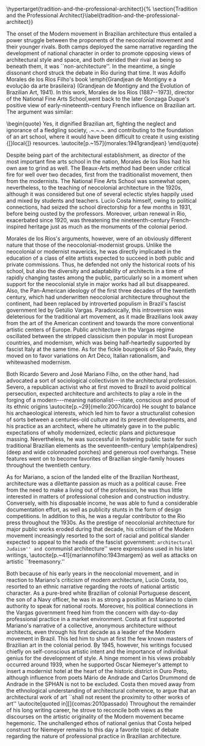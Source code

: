\hypertarget{tradition-and-the-professional-architect}{%
\section{Tradition and the Professional
Architect}\label{tradition-and-the-professional-architect}}

The onset of the Modern movement in Brazilian architecture thus entailed
a power struggle between the proponents of the neocolonial movement and
their younger rivals. Both camps deployed the same narrative regarding
the development of national character in order to promote opposing views
of architectural style and space, and both derided their rival as being
so beneath them, it was ``non-architecture''. In the meantime, a single
dissonant chord struck the debate in Rio during that time. It was Adolfo
Morales de los Ríos Filho's book \emph{Grandjean de Montigny e a
evolução da arte brasileira} (Grandjean de Montigny and the Evolution of
Brazilian Art, 1941). In this work, Morales de los Ríos (1887--1973),
director of the National Fine Arts School,went back to the later Gonzaga
Duque's positive view of early-nineteenth-century French influence on
Brazilian art. The argument was similar:

\begin{quote}
Yes, it dignified Brazilian art, fighting the neglect and ignorance of a
fledgling society, .~.~.~. and contributing to the foundation of an art
school, where it would have been difficult to create it using existing
{[}local{]} resources. \autocite[p.~157]{morales:1941grandjean}
\end{quote}

Despite being part of the architectural establishment, as director of
the most important fine arts school in the nation, Morales de los Ríos
had his own axe to grind as well. The Beaux-Arts method had been under
critical fire for well over two decades, first from the traditionalist
movement, then from the modernists. The National Fine Arts School was
somewhat open, nevertheless, to the teaching of neocolonial architecture
in the 1920s, although it was considered but one of several eclectic
styles happily used and mixed by students and teachers. Lucio Costa
himself, owing to political connections, had seized the school
directorship for a few months in 1931, before being ousted by the
professors. Moreover, urban renewal in Rio, exacerbated since 1920, was
threatening the nineteenth-century French-inspired heritage just as much
as the monuments of the colonial period.

Morales de los Ríos's arguments, however, were of an obviously different
nature that those of the neocolonial-modernist groups. Unlike the
neocolonial or modernist mavericks, he was directly implicated in the
education of a class of elite artists expected to succeed in both public
and private commissions. Thus, he defended not only the historical roots
of his school, but also the diversity and adaptability of architects in
a time of rapidly changing tastes among the public, particularly so in a
moment when support for the neocolonial style in major works had all but
disappeared. Also, the Pan-American ideology of the first three decades
of the twentieth century, which had underwritten neocolonial
architecture throughout the continent, had been replaced by introverted
populism in Brazil's fascist government led by Getúlio Vargas.
Paradoxically, this introversion was deleterious for the traditional art
movement, as it made Brazilians look away from the art of the American
continent and towards the more conventional artistic centers of Europe.
Public architecture in the Vargas régime oscillated between the stripped
classicism then popular in most European countries, and modernism, which
was being half-heartedly supported by fascist Italy at the same time. As
for the fickle bourgeois of São Paulo, they moved on to favor variations
on Art Déco, Italian rationalism, and whitewashed modernism.

Both Ricardo Severo and José Mariano Filho, on the other hand, had
advocated a sort of sociological collectivism in the architectural
profession. Severo, a republican activist who at first moved to Brazil
to avoid political persecution, expected architecture and architects to
play a role in the forging of a modern---meaning nationalist---state,
conscious and proud of its ethnic origins
\autocite[p.~29]{mello:2007ricardo} He sought to balance his
archaeological interests, which led him to favor a structuralist
cohesion of sorts between a centuries-old culture and its present
developments, and his practice as an architect, where he ultimately gave
in to the public expectations of wholly modernized, eclectic plans and
picturesque massing. Nevertheless, he was successful in fostering public
taste for such traditional Brazilian elements as the seventeenth-century
\emph{alpendres} (deep and wide colonnaded porches) and generous roof
overhangs. These features went on to become favorites of Brazilian
single-family houses throughout the twentieth century.

As for Mariano, a scion of the landed elite of the Brazilian Northeast,
architecture was a dilettante passion as much as a political cause. Free
from the need to make a living out of the profession, he was thus little
interested in matters of professional cohesion and construction
industry. Conversely, with his disposable income, he was able to fund a
considerable documentation effort, as well as publicity stunts in the
form of design competitions. In addition to this, he was a regular
contributor to the Rio press throughout the 1930s. As the prestige of
neocolonial architecture for major public works eroded during that
decade, his criticism of the Modern movement increasingly resorted to
the sort of racial and political slander expected to appeal to the heads
of the fascist government: ``architectural Judaism'' and ``communist
architecture'' were expressions used in his later writings,
\autocite[p.~41]{mariannofilho:1943margem} as well as attacks on
artistic ``freemasonry.''

Both because of his early years in the neocolonial movement, and in
reaction to Mariano's criticism of modern architecture, Lucio Costa,
too, resorted to an ethnic narrative regarding the roots of national
artistic character. As a pure-bred white Brazilian of colonial
Portuguese descent, the son of a Navy officer, he was in as strong a
position as Mariano to claim authority to speak for national roots.
Moreover, his political connections in the Vargas government freed him
from the concern with day-to-day professional practice in a market
environment. Costa at first supported Mariano's narrative of a
collective, anonymous architecture without architects, even through his
first decade as a leader of the Modern movement in Brazil. This led him
to shun at first the few known masters of Brazilian art in the colonial
period. By 1945, however, his writings focused chiefly on self-conscious
artistic intent and the importance of individual genius for the
development of style. A hinge moment in his views probably occurred
around 1939, when he supported Oscar Niemeyer's attempt to insert a
modernist hotel at the heart of the historic district in Ouro Preto,
although influence from poets Mário de Andrade and Carlos Drummond de
Andrade in the SPHAN is not to be excluded. Costa then moved away from
the ethnological understanding of architectural coherence, to argue that
an architectural work of art ``shall not resent the proximity to other
works of art'' \autocite[quoted in][]{comas:2010passado} Throughout the
remainder of his long writing career, he strove to reconcile both views
as the discourses on the artistic originality of the Modern movement
became hegemonic. The unchallenged ethos of national genius that Costa
helped construct for Niemeyer remains to this day a favorite topic of
debate regarding the nature of professional practice in Brazilian
architecture.
